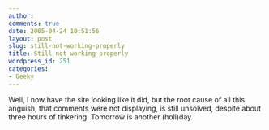 ```yaml
---
author:
comments: true
date: 2005-04-24 10:51:56
layout: post
slug: still-not-working-properly
title: Still not working properly
wordpress_id: 251
categories:
- Geeky
---
```


Well, I now have the site looking like it did, but the root cause of all this anguish, that comments were not displaying, is still unsolved, despite about three hours of tinkering. Tomorrow is another (holi)day.

